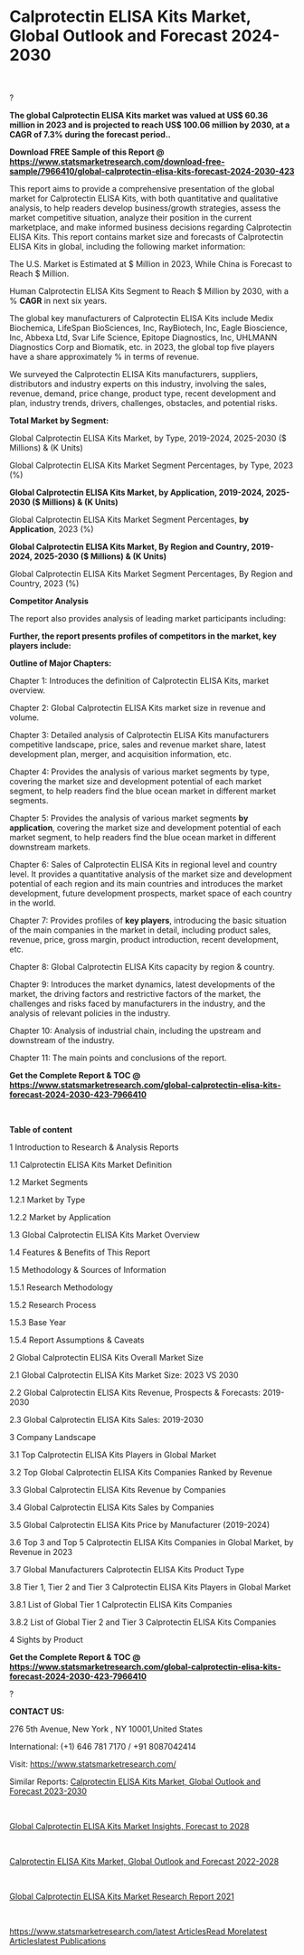 <h1>Calprotectin ELISA Kits Market, Global Outlook and Forecast 2024-2030</h1><br/><p>? </p>
 
 
 
 <p><meta charset="utf-8"></p>
 
 
 
 <p dir="ltr"><b id="docs-internal-guid-a1af1566-7fff-deb1-e937-33d3710eed92">The global Calprotectin ELISA Kits market was valued at US$ 60.36 million in 2023 and is projected to reach US$ 100.06 million by 2030, at a <strong>CAGR</strong> of 7.3% during the forecast period..</b></p>
 
 
 
 <p><strong>Download FREE Sample of this Report @ <a href="https://www.statsmarketresearch.com/download-free-sample/7966410/global-calprotectin-elisa-kits-forecast-2024-2030-423">https://www.statsmarketresearch.com/download-free-sample/7966410/global-calprotectin-elisa-kits-forecast-2024-2030-423</a></strong></p>
 
 
 
 <p>This report aims to provide a comprehensive presentation of the global market for Calprotectin ELISA Kits, with both quantitative and qualitative analysis, to help readers develop business/growth strategies, assess the market competitive situation, analyze their position in the current marketplace, and make informed business decisions regarding Calprotectin ELISA Kits. This report contains market size and forecasts of Calprotectin ELISA Kits in global, including the following market information:</p>
 
 
 
 <p>The U.S. Market is Estimated at $ Million in 2023, While China is Forecast to Reach $ Million.</p>
 
 
 
 <p>Human Calprotectin ELISA Kits Segment to Reach $ Million by 2030, with a % <strong>CAGR</strong> in next six years.</p>
 
 
 
 <p>The global key manufacturers of Calprotectin ELISA Kits include Medix Biochemica, LifeSpan BioSciences, Inc, RayBiotech, Inc, Eagle Bioscience, Inc, Abbexa Ltd, Svar Life Science, Epitope Diagnostics, Inc, UHLMANN Diagnostics Corp and Biomatik, etc. in 2023, the global top five players have a share approximately % in terms of revenue.</p>
 
 
 
 <p>We surveyed the Calprotectin ELISA Kits manufacturers, suppliers, distributors and industry experts on this industry, involving the sales, revenue, demand, price change, product type, recent development and plan, industry trends, drivers, challenges, obstacles, and potential risks.</p>
 
 
 
 <p><strong>Total Market by Segment:</strong></p>
 
 
 
 <p>Global Calprotectin ELISA Kits Market, by Type, 2019-2024, 2025-2030 ($ Millions) & (K Units)</p>
 
 
 
 <p>Global Calprotectin ELISA Kits Market Segment Percentages, by Type, 2023 (%)</p>
 
 
 
 <p><strong>Global Calprotectin ELISA Kits Market, <strong>by Application</strong>, 2019-2024, 2025-2030 ($ Millions) & (K Units)</strong></p>
 
 
 
 <p>Global Calprotectin ELISA Kits Market Segment Percentages, <strong>by Application</strong>, 2023 (%)</p>
 
 
 
 <p><strong>Global Calprotectin ELISA Kits Market, By Region and Country, 2019-2024, 2025-2030 ($ Millions) & (K Units)</strong></p>
 
 
 
 <p>Global Calprotectin ELISA Kits Market Segment Percentages, By Region and Country, 2023 (%)</p>
 
 
 
 <p><strong>Competitor Analysis</strong></p>
 
 
 
 <p>The report also provides analysis of leading market participants including:</p>
 
 
 
 <p><strong>Further, the report presents profiles of competitors in the market, <strong>key players</strong> include:</strong></p>
 
 
 
 <p><strong>Outline of Major Chapters:</strong></p>
 
 
 
 <p>Chapter 1: Introduces the definition of Calprotectin ELISA Kits, market overview.</p>
 
 
 
 <p>Chapter 2: Global Calprotectin ELISA Kits market size in revenue and volume.</p>
 
 
 
 <p>Chapter 3: Detailed analysis of Calprotectin ELISA Kits manufacturers competitive landscape, price, sales and revenue market share, latest development plan, merger, and acquisition information, etc.</p>
 
 
 
 <p>Chapter 4: Provides the analysis of various market segments by type, covering the market size and development potential of each market segment, to help readers find the blue ocean market in different market segments.</p>
 
 
 
 <p>Chapter 5: Provides the analysis of various market segments <strong>by application</strong>, covering the market size and development potential of each market segment, to help readers find the blue ocean market in different downstream markets.</p>
 
 
 
 <p>Chapter 6: Sales of Calprotectin ELISA Kits in regional level and country level. It provides a quantitative analysis of the market size and development potential of each region and its main countries and introduces the market development, future development prospects, market space of each country in the world.</p>
 
 
 
 <p>Chapter 7: Provides profiles of <strong>key players</strong>, introducing the basic situation of the main companies in the market in detail, including product sales, revenue, price, gross margin, product introduction, recent development, etc.</p>
 
 
 
 <p>Chapter 8: Global Calprotectin ELISA Kits capacity by region & country.</p>
 
 
 
 <p>Chapter 9: Introduces the market dynamics, latest developments of the market, the driving factors and restrictive factors of the market, the challenges and risks faced by manufacturers in the industry, and the analysis of relevant policies in the industry.</p>
 
 
 
 <p>Chapter 10: Analysis of industrial chain, including the upstream and downstream of the industry.</p>
 
 
 
 <p>Chapter 11: The main points and conclusions of the report.</p>
 
 
 
 <div><b>Get the Complete Report & TOC @ <a href="https://www.statsmarketresearch.com/global-calprotectin-elisa-kits-forecast-2024-2030-423-7966410">https://www.statsmarketresearch.com/global-calprotectin-elisa-kits-forecast-2024-2030-423-7966410</a></b></div>
 
 
 
 <p><br />
 
 <b>Table of content</b></p>
 
 
 
 <p>1 Introduction to Research & Analysis Reports<br />
 
 1.1 Calprotectin ELISA Kits Market Definition<br />
 
 1.2 Market Segments<br />
 
 1.2.1 Market by Type<br />
 
 1.2.2 Market by Application<br />
 
 1.3 Global Calprotectin ELISA Kits Market Overview<br />
 
 1.4 Features & Benefits of This Report<br />
 
 1.5 Methodology & Sources of Information<br />
 
 1.5.1 Research Methodology<br />
 
 1.5.2 Research Process<br />
 
 1.5.3 Base Year<br />
 
 1.5.4 Report Assumptions & Caveats<br />
 
 2 Global Calprotectin ELISA Kits Overall Market Size<br />
 
 2.1 Global Calprotectin ELISA Kits Market Size: 2023 VS 2030<br />
 
 2.2 Global Calprotectin ELISA Kits Revenue, Prospects & Forecasts: 2019-2030<br />
 
 2.3 Global Calprotectin ELISA Kits Sales: 2019-2030<br />
 
 3 Company Landscape<br />
 
 3.1 Top Calprotectin ELISA Kits Players in Global Market<br />
 
 3.2 Top Global Calprotectin ELISA Kits Companies Ranked by Revenue<br />
 
 3.3 Global Calprotectin ELISA Kits Revenue by Companies<br />
 
 3.4 Global Calprotectin ELISA Kits Sales by Companies<br />
 
 3.5 Global Calprotectin ELISA Kits Price by Manufacturer (2019-2024)<br />
 
 3.6 Top 3 and Top 5 Calprotectin ELISA Kits Companies in Global Market, by Revenue in 2023<br />
 
 3.7 Global Manufacturers Calprotectin ELISA Kits Product Type<br />
 
 3.8 Tier 1, Tier 2 and Tier 3 Calprotectin ELISA Kits Players in Global Market<br />
 
 3.8.1 List of Global Tier 1 Calprotectin ELISA Kits Companies<br />
 
 3.8.2 List of Global Tier 2 and Tier 3 Calprotectin ELISA Kits Companies<br />
 
 4 Sights by Product</p>
 
 
 
 <div><b>Get the Complete Report & TOC @ <a href="https://www.statsmarketresearch.com/global-calprotectin-elisa-kits-forecast-2024-2030-423-7966410">https://www.statsmarketresearch.com/global-calprotectin-elisa-kits-forecast-2024-2030-423-7966410</a></b></div>
 
 
 
 <p>? </p>
 
 
 
 <p><b>CONTACT US:</b><br />
 
 276 5th Avenue, New York , NY 10001,United States<br />
 
 International: (+1) 646 781 7170 / +91 8087042414<br />
 
 Visit: <a href="https://www.statsmarketresearch.com/">https://www.statsmarketresearch.com/</a><br />
 
 Similar Reports: <a href="https://www.statsmarketresearch.com/global-calprotectin-elisa-kits-forecast-2024-2030-423-7966410">Calprotectin ELISA Kits Market, Global Outlook and Forecast 2023-2030</a><br />
 
 <br />
 
 <a href="https://www.statsmarketresearch.com/global-calprotectin-elisa-kits-forecast-2024-2030-423-7966410">Global Calprotectin ELISA Kits Market Insights, Forecast to 2028</a><br />
 
 <br />
 
 <a href="https://www.statsmarketresearch.com/global-calprotectin-elisa-kits-forecast-2024-2030-423-7966410">Calprotectin ELISA Kits Market, Global Outlook and Forecast 2022-2028</a><br />
 
 <br />
 
 <a href="https://www.statsmarketresearch.com/global-calprotectin-elisa-kits-forecast-2024-2030-423-7966410">Global Calprotectin ELISA Kits Market Research Report 2021</a><br />
 
 <br />
 
 <a href="https://gyeongbokgung.com">https://www.statsmarketresearch.com/</a><a href="https://hallyeomaritime.com">latest Articles</a><a href="https://jingwansa.com">Read More</a><a href="https://nguoiviet.jp/">latest Articles</a><a href="https://www.intelmarketresearch.com/">latest Publications</a></p>